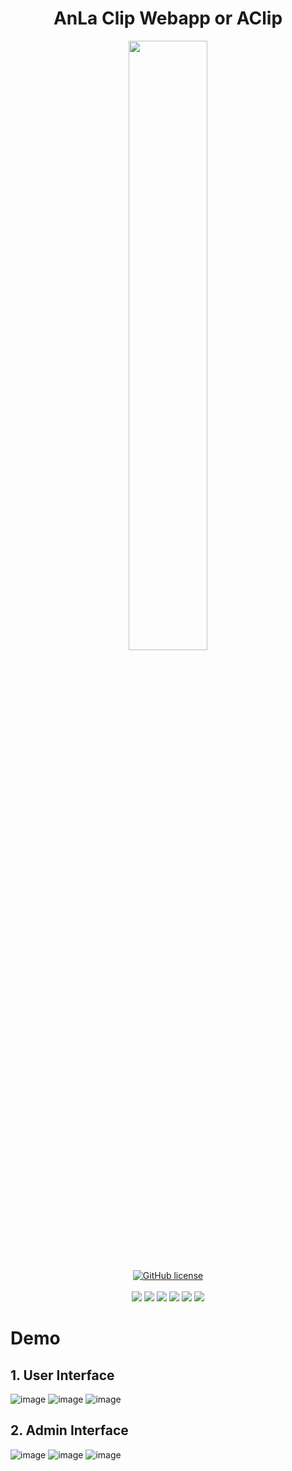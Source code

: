 <h1 align="center">AnLa Clip Webapp or AClip</h1>
<p align="center">
  <img src="https://cdn-icons-png.flaticon.com/512/5510/5510342.png" width = "50%">
  <br><br>
    <a href="https://www.gnu.org/licenses/gpl-3.0.html"><img src="https://img.shields.io/badge/license-GPL%203.0%20license-green" alt="GitHub license"/></a>
  <br><br>
  <img src="https://img.shields.io/github/repo-size/AnLaVN/AClip">
  <img src="https://img.shields.io/github/languages/code-size/AnLaVN/AClip">
  <img src="https://img.shields.io/github/downloads/AnLaVN/AClip/total">
  <a href="https://github.com/AnLaVN/AClip/commits/Releases"><img src="https://img.shields.io/github/commit-activity/w/AnLaVN/AClip"></a>
  <a href="https://github.com/AnLaVN/AClip/commits/Releases"><img src="https://img.shields.io/github/last-commit/AnLaVN/AClip"></a>
  <a href="https://github.com/AnLaVN/AClip/releases"><img src="https://img.shields.io/github/release-date/AnLaVN/AClip"></a>
</p>


# Demo
## 1. User Interface
![image](https://user-images.githubusercontent.com/90229487/231189196-8fc5aa21-cff3-44a7-ab41-39d4e687b61d.png)
![image](https://user-images.githubusercontent.com/90229487/231189331-1d66485a-9b86-475e-a5e2-f2a68662c87f.png)
![image](https://user-images.githubusercontent.com/90229487/231188087-8eb78294-7de6-4a62-8095-954fe396dde6.png)

## 2. Admin Interface
![image](https://user-images.githubusercontent.com/90229487/231189678-a43e6f1f-b89b-4400-bfb5-fef58ac25e0d.png)
![image](https://user-images.githubusercontent.com/90229487/231188753-8aab2765-c474-4c67-ad20-8a53365c593e.png)
![image](https://user-images.githubusercontent.com/90229487/231188832-c8dde559-d460-4d8b-9976-2f5f2b664886.png)
